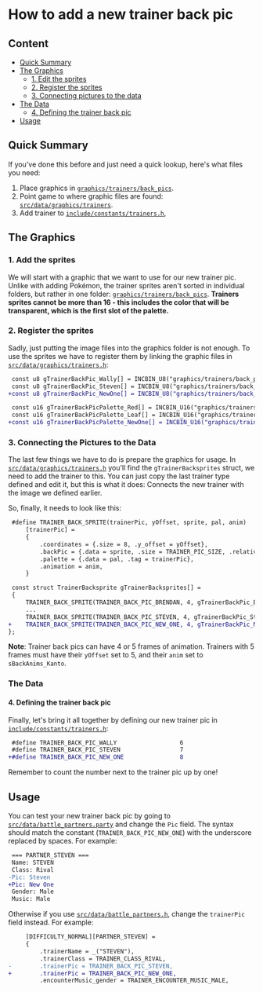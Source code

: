 # How to add a new trainer back pic

## Content
* [Quick Summary](#quick-summary)
* [The Graphics](#the-graphics)
  * [1. Edit the sprites](#2-edit-the-sprites)
  * [2. Register the sprites](#2-register-the-sprites)
  * [3. Connecting pictures to the data](#2-connecting-pictures-to-the-data)
* [The Data](#the-data)
  * [4. Defining the trainer back pic](#2-defining-the-trainer-back-pic)
* [Usage](#usage)

## Quick Summary
If you've done this before and just need a quick lookup, here's what files you need:
1. Place graphics in [`graphics/trainers/back_pics`](./graphics/trainers/back_pics).
2. Point game to where graphic files are found: [`src/data/graphics/trainers`](./src/data/graphics/trainers.h).
3. Add trainer to [`include/constants/trainers.h`](./include/constants/trainers.h),

## The Graphics

### 1. Add the sprites
We will start with a graphic that we want to use for our new trainer pic. Unlike with adding Pokémon, the trainer sprites aren't sorted in individual folders, but rather in one folder: [`graphics/trainers/back_pics`](./graphics/trainers/back_pics). **Trainers sprites cannot be more than 16 - this includes the color that will be transparent, which is the first slot of the palette.**

### 2. Register the sprites
Sadly, just putting the image files into the graphics folder is not enough. To use the sprites we have to register them by linking the graphic files in [`src/data/graphics/trainers.h`](./src/data/graphics/trainers.h):
```diff
 const u8 gTrainerBackPic_Wally[] = INCBIN_U8("graphics/trainers/back_pics/wally.4bpp");
 const u8 gTrainerBackPic_Steven[] = INCBIN_U8("graphics/trainers/back_pics/steven.4bpp");
+const u8 gTrainerBackPic_NewOne[] = INCBIN_U8("graphics/trainers/back_pics/new_one.4bpp");

 const u16 gTrainerBackPicPalette_Red[] = INCBIN_U16("graphics/trainers/back_pics/red.gbapal");
 const u16 gTrainerBackPicPalette_Leaf[] = INCBIN_U16("graphics/trainers/back_pics/leaf.gbapal");
+const u16 gTrainerBackPicPalette_NewOne[] = INCBIN_U16("graphics/trainers/back_pics/new_one.gbapal");
```

### 3. Connecting the Pictures to the Data
The last few things we have to do is prepare the graphics for usage. In [`src/data/graphics/trainers.h`](./src/data/graphics/trainers.h) you'll find the `gTrainerBacksprites` struct, we need to add the trainer to this. You can just copy the last trainer type defined and edit it, but this is what it does: Connects the new trainer with the image we defined earlier.

So, finally, it needs to look like this:
```diff
 #define TRAINER_BACK_SPRITE(trainerPic, yOffset, sprite, pal, anim)                          \
     [trainerPic] =                                                                           \
     {                                                                                        \
         .coordinates = {.size = 8, .y_offset = yOffset},                                     \
         .backPic = {.data = sprite, .size = TRAINER_PIC_SIZE, .relativeFrames = TRUE},       \
         .palette = {.data = pal, .tag = trainerPic},                                         \
         .animation = anim,                                                                   \
     }

 const struct TrainerBacksprite gTrainerBacksprites[] =
 {
     TRAINER_BACK_SPRITE(TRAINER_BACK_PIC_BRENDAN, 4, gTrainerBackPic_Brendan, gTrainerPalette_Brendan, sBackAnims_Hoenn),
     ...
     TRAINER_BACK_SPRITE(TRAINER_BACK_PIC_STEVEN, 4, gTrainerBackPic_Steven, gTrainerPalette_Steven, sBackAnims_Hoenn),
+    TRAINER_BACK_SPRITE(TRAINER_BACK_PIC_NEW_ONE, 4, gTrainerBackPic_NewOne, gTrainerBackPicPalette_NewOne, sBackAnims_Hoenn),
};
```

**Note**: Trainer back pics can have 4 or 5 frames of animation. Trainers with 5 frames must have their `yOffset` set to 5, and their `anim` set to `sBackAnims_Kanto`.

### The Data
#### 4. Defining the trainer back pic
Finally, let's bring it all together by defining our new trainer pic in [`include/constants/trainers.h`](./include/constants/trainers.h):

```diff
 #define TRAINER_BACK_PIC_WALLY                  6
 #define TRAINER_BACK_PIC_STEVEN                 7
+#define TRAINER_BACK_PIC_NEW_ONE                8
```
Remember to count the number next to the trainer pic up by one!

## Usage
You can test your new trainer back pic by going to [`src/data/battle_partners.party`](./src/data/battle_partners.party) and change the `Pic` field. The syntax should match the constant (`TRAINER_BACK_PIC_NEW_ONE`) with the underscore replaced by spaces. For example:
```diff
 === PARTNER_STEVEN ===
 Name: STEVEN
 Class: Rival
-Pic: Steven
+Pic: New One
 Gender: Male
 Music: Male
```

Otherwise if you use [`src/data/battle_partners.h`](./src/data/battle_partners.h), change the `trainerPic` field instead. For example:
```diff
     [DIFFICULTY_NORMAL][PARTNER_STEVEN] =
     {
         .trainerName = _("STEVEN"),
         .trainerClass = TRAINER_CLASS_RIVAL,
-        .trainerPic = TRAINER_BACK_PIC_STEVEN,
+        .trainerPic = TRAINER_BACK_PIC_NEW_ONE,
         .encounterMusic_gender = TRAINER_ENCOUNTER_MUSIC_MALE,
```
